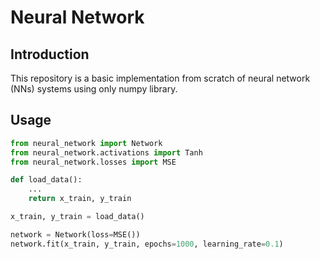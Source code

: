 # Neural Network
## Introduction
This repository is a basic implementation from scratch of neural network (NNs) systems using only numpy library.

## Usage
```python
from neural_network import Network
from neural_network.activations import Tanh
from neural_network.losses import MSE

def load_data():
    ...
    return x_train, y_train

x_train, y_train = load_data()

network = Network(loss=MSE())
network.fit(x_train, y_train, epochs=1000, learning_rate=0.1)
```

